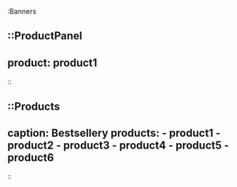 :Banners

::ProductPanel
---
product: product1
---
::

::Products
---
caption: Bestsellery
products: 
    - product1
    - product2
    - product3
    - product4
    - product5
    - product6
---
::